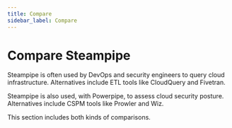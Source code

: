 ```yaml
---
title: Compare
sidebar_label: Compare
---
```


# Compare Steampipe

Steampipe is often used by DevOps and security engineers to query cloud infrastructure. Alternatives include ETL tools like CloudQuery and Fivetran.

Steampipe is also used, with Powerpipe, to assess cloud security posture. Alternatives include CSPM tools like Prowler and Wiz.

This section includes both kinds of comparisons.

